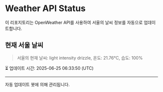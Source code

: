
# Weather API Status

이 리포지토리는 OpenWeather API를 사용하여 서울의 날씨 정보를 자동으로 업데이트합니다.

## 현재 서울 날씨
> 서울의 현재 날씨: light intensity drizzle, 온도: 21.76°C, 습도: 100%

⏳ 업데이트 시간: 2025-06-25 06:33:50 (UTC)

---
자동 업데이트 봇에 의해 관리됩니다.
